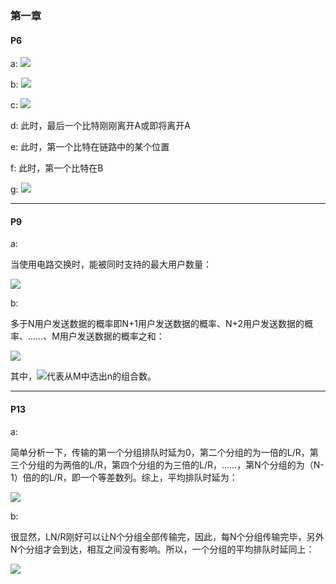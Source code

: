 ### 第一章

#### P6

a: ![](http://latex.codecogs.com/gif.latex?d_{prop}=m/s)

b: ![](http://latex.codecogs.com/gif.latex?d_{trans}=L/R)

c: ![](http://latex.codecogs.com/gif.latex?d_{A2B}=d_{prop}+d_{trans})

d: 此时，最后一个比特刚刚离开A或即将离开A

e: 此时，第一个比特在链路中的某个位置

f: 此时，第一个比特在B

g: ![](http://latex.codecogs.com/gif.latex?m/s=L/R{\leftline}m=s\times{L/R}\approx{5.357}\times{10^{5}}metre)

***

#### P9

a:

当使用电路交换时，能被同时支持的最大用户数量：

![](http://latex.codecogs.com/gif.latex?N=\frac{1Gbps}{100kbps}=10000)

b:

多于N用户发送数据的概率即N+1用户发送数据的概率、N+2用户发送数据的概率、……、M用户发送数据的概率之和：

![](http://latex.codecogs.com/gif.latex?P(NUM_{user}>N)=\sum_{n=N+1}^M(C_M^n\times{p^{n}}\times{(1-p)^{M-n}}))

其中，![](http://latex.codecogs.com/gif.latex?C_M^n)代表从M中选出n的组合数。

***

#### P13

a: 

简单分析一下，传输的第一个分组排队时延为0，第二个分组的为一倍的L/R，第三个分组的为两倍的L/R，第四个分组的为三倍的L/R，……，第N个分组的为（N-1）倍的的L/R，即一个等差数列。综上，平均排队时延为：

![](http://latex.codecogs.com/gif.latex?d_{queue_{avg}}=\frac{N(N-1)}{2}\times\frac{L}{R}\times\frac{1}{N}=\frac{(N-1)L}{2R})

b:

很显然，LN/R刚好可以让N个分组全部传输完，因此，每N个分组传输完毕，另外N个分组才会到达，相互之间没有影响。所以，一个分组的平均排队时延同上：

![](http://latex.codecogs.com/gif.latex?d_{queue_{avg}}=\frac{(N-1)L}{2R})